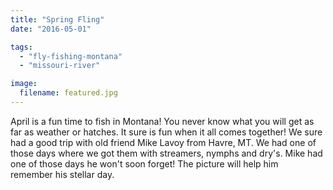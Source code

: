 ```yaml
---
title: "Spring Fling"
date: "2016-05-01"

tags: 
  - "fly-fishing-montana"
  - "missouri-river"

image:
  filename: featured.jpg
---
```


April is a fun time to fish in Montana! You never know what you will get as far as weather or hatches. It sure is fun when it all comes together! We sure had a good trip with old friend Mike Lavoy from Havre, MT. We had one of those days where we got them with streamers, nymphs and dry's. Mike had one of those days he won't soon forget! The picture will help him remember his stellar day.
